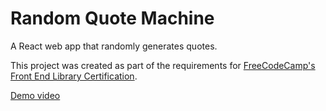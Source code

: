 # Random Quote Machine

A React web app that randomly generates quotes.

This project was created as part of the requirements for [FreeCodeCamp's Front End Library Certification](https://www.freecodecamp.org/learn/front-end-libraries/front-end-libraries-projects/build-a-random-quote-machine).

[Demo video](https://youtu.be/7-9Mb2fArLY)
